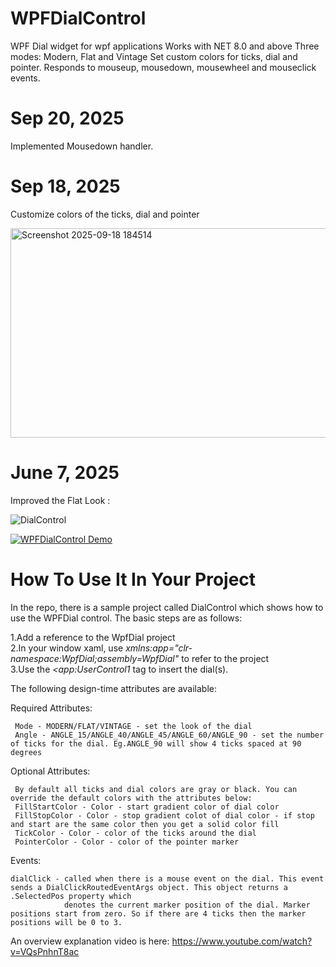 # WPFDialControl
WPF Dial widget for wpf applications
Works with NET 8.0 and above
Three modes: Modern, Flat and Vintage
Set custom colors for ticks, dial and pointer. 
Responds to mouseup, mousedown, mousewheel and mouseclick events.

# Sep 20, 2025
Implemented Mousedown handler.

# Sep 18, 2025
Customize colors of the ticks, dial and pointer

<img width="886" height="335" alt="Screenshot 2025-09-18 184514" src="https://github.com/user-attachments/assets/fc460237-53ab-4166-8795-9c5adca8d3f5" />

# June 7, 2025
Improved the Flat Look :


![DialControl](https://github.com/user-attachments/assets/802b8dd2-c8e0-46c9-9822-a6e8f0c39c1d)

[![WPFDialControl Demo](https://i9.ytimg.com/vi/hommN9eepbg/mqdefault.jpg?sqp=COTNuLQG-oaymwEmCMACELQB8quKqQMa8AEB-AHUBoACwgOKAgwIABABGGQgZChkMA8=&rs=AOn4CLD2xv6VvvBFRmFoI_NIvql2vHpdNA)](https://www.youtube.com/watch?v=hommN9eepbg "WPFDialControl demo")


# How To Use It In Your Project

In the repo, there is a sample project called DialControl which shows how to use the WPFDial control. The basic steps are as follows:

1.Add a reference to the WpfDial project  
2.In your window xaml, use  *xmlns:app="clr-namespace:WpfDial;assembly=WpfDial"* to refer to the project  
3.Use the *<app:UserControl1* tag to insert the dial(s).   

The following design-time attributes are available:

  Required Attributes:
  
     Mode - MODERN/FLAT/VINTAGE - set the look of the dial  
     Angle - ANGLE_15/ANGLE_40/ANGLE_45/ANGLE_60/ANGLE_90 - set the number of ticks for the dial. Eg.ANGLE_90 will show 4 ticks spaced at 90 degrees  
  
  Optional Attributes:
  
     By default all ticks and dial colors are gray or black. You can override the default colors with the attributes below:  
     FillStartColor - Color - start gradient color of dial color   
     FillStopColor - Color - stop gradient colot of dial color - if stop and start are the same color then you get a solid color fill  
     TickColor - Color - color of the ticks around the dial  
     PointerColor - Color - color of the pointer marker  

  Events:
  
    dialClick - called when there is a mouse event on the dial. This event sends a DialClickRoutedEventArgs object. This object returns a .SelectedPos property which 
                denotes the current marker position of the dial. Marker positions start from zero. So if there are 4 ticks then the marker positions will be 0 to 3.  
                
    
  
An overview explanation video is here:
https://www.youtube.com/watch?v=VQsPnhnT8ac
